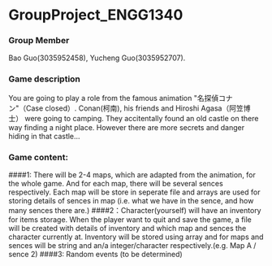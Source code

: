 # GroupProject_ENGG1340
### Group Member
Bao Guo(3035952458), Yucheng Guo(3035952707).
### Game description
You are going to play a role from the famous animation "名探偵コナン"（Case closed）. Conan(柯南), his friends and Hiroshi Agasa（阿笠博士） were going to camping. They accitentally found an old castle on there way finding a night place. However there are more secrets and danger hiding in that castle...
### Game content:
####1: There will be 2-4 maps, which are adapted from the animation, for the whole game. And for each map, there will be several sences respectively. Each map will be          store in seperate file and arrays are used for storing details of sences in map (i.e. what we have in the sence, and how many sences there are.)
####2：Character(yourself) will have an inventory for items storage. When the player want to quit and save the game, a file will be created with details of inventory and        which map and sences the character currently at. Inventory will be stored using array and for maps and sences will be string and an/a integer/character                  respectively.(e.g. Map A / sence 2)
####3: Random events (to be determined)
